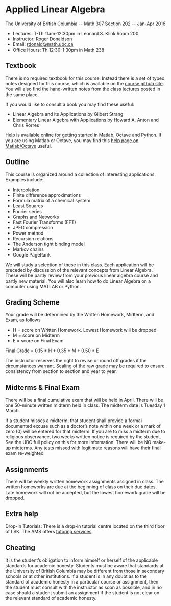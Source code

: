 # Applied Linear Algebra

The University of British Columbia -- Math 307 Section 202 -- Jan-Apr 2016

* Lectures:  T-Th 11am-12:30pm in Leonard S. Klink Room 200
* Instructor: Roger Donaldson
* Email: rdonald@math.ubc.ca
* Office Hours: Th 12:30-1:30pm in Math 238

## Textbook

There is no required textbook for this course. Instead there is a set of typed notes designed for this course, which is available on the [course github site](https://github.com/midvalestudent/Math307JanApr2016).  You will also find the hand-written notes from the class lectures posted in the same place.  

If you would like to consult a book you may find these useful:

* Linear Algebra and its Applications by Gilbert Strang
* Elementary Linear Algebra with Applications by Howard A. Anton and Chris Rorres

Help is available online for getting started in Matlab, Octave and Python.  If you are using Matlab or Octave, you may find this [help page on Matlab/Octave](http://www.yanivplan.com/matlaboctave-help) useful.

## Outline

This course is organized around a collection of interesting applications.  Examples include:

* Interpolation
* Finite difference approximations
* Formula matrix of a chemical system
* Least Squares
* Fourier series
* Graphs and Networks
* Fast Fourier Transforms (FFT)
* JPEG compression
* Power method
* Recursion relations
* The Anderson tight binding model
* Markov chains
* Google PageRank

We will study a selection of these in this class. Each application will be preceded by discussion of the relevant concepts from Linear Algebra. These will be partly review from your previous linear algebra course and partly new material. You will also learn how to do Linear Algebra on a computer using MATLAB or Python.

## Grading Scheme

Your grade will be determined by the Written Homework, Midterm, and Exam, as follows

* H = score on Written Homework.  Lowest Homework will be dropped
* M = score on Midterm
* E = score on Final Exam

Final Grade = 0.15 * H + 0.35 * M + 0.50 * E

The instructor reserves the right to revise or round off grades if the circumstances warrant.  Scaling of the raw grade may be required to ensure consistency from section to section and year to year.

## Midterms & Final Exam

There will be a final cumulative exam that will be held in April. There will be one 50-minute written midterm held in class. The midterm date is Tuesday 1 March.

If a student misses a midterm, that student shall provide a formal documented excuse such as a doctor’s note within one week or a mark of zero (0) will be entered for that midterm. If you are to miss a midterm due to religious observance, two weeks written notice is required by the student. See the UBC full policy on this for more information. There will be NO make-up midterms. Any tests missed with legitimate reasons will have their final exam re-weighted

## Assignments

There will be weekly written homework assignments assigned in class.  The written homeworks are due at the beginning of class on their due dates.  Late homework will not be accepted, but the lowest homework grade will be dropped.

## Extra help

Drop-in Tutorials: There is a drop-in tutorial centre located on the third floor of LSK.  The AMS offers [tutoring services](http://tutoring.ams.ubc.ca/).

## Cheating

It is the student’s obligation to inform himself or herself of the applicable standards for academic honesty. Students must be aware that standards at the University of British Columbia may be different from those in secondary schools or at other institutions. If a student is in any doubt as to the standard of academic honesty in a particular course or assignment, then the student must consult with the instructor as soon as possible, and in no case should a student submit an assignment if the student is not clear on the relevant standard of academic honesty.

